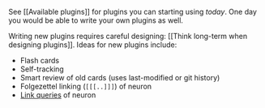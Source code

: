 See [[Available plugins]] for plugins you can starting using *today*. One day you would be able to write your own plugins as well. 

Writing new plugins requires careful designing: [[Think long-term when designing plugins]]. Ideas for new plugins include:

- Flash cards
- Self-tracking
- Smart review of old cards (uses last-modified or git history)
- Folgezettel linking (`[[[..]]]`) of neuron
- [Link queries](https://neuron.zettel.page/link-query.html) of neuron
